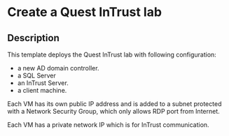 # Create a Quest InTrust lab

## Description

This template deploys the Quest InTrust lab with following configuration: 

* a new AD domain controller. 
* a SQL Server 
* an InTrust Server. 
* a client machine.

Each VM has its own public IP address and is added to a subnet protected with a Network Security Group, which only allows RDP port from Internet. 

Each VM has a private network IP which is for InTrust communication. 

